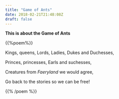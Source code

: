 ```yaml
---
title: "Game of Ants"
date: 2018-02-21T21:48:08Z
draft: false
---
```


**This is about the Game of Ants**

{{%poem%}}
<p>Kings, queens, Lords, Ladies, Dukes and Duchesses,</p>
<p>Princes, princesses, Earls and suchesses,</p>
<p>Creatures from <i>Faeryland</i> we would agree,</p>
<p>Go back to the stories so we can be free!</p>
{{% /poem %}}



